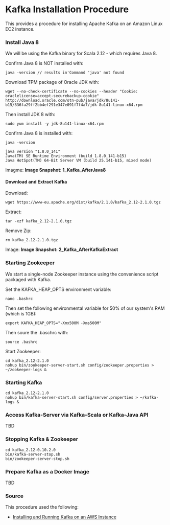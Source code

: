 # Kafka Installation Procedure

This provides a procedure for installing Apache Kafka on an Amazon Linux EC2 instance.

### Install Java 8

We will be using the Kafka binary for Scala 2.12 - which requires Java 8.

Confirm Java 8 is NOT installed with:

````
java -version // results in'Command 'java' not found
````

Download TPM package of Oracle JDK with:

````
wget --no-check-certificate --no-cookies --header "Cookie: oraclelicense=accept-securebackup-cookie" http://download.oracle.com/otn-pub/java/jdk/8u141-b15/336fa29ff2bb4ef291e347e091f7f4a7/jdk-8u141-linux-x64.rpm
````

Then install JDK 8 with:

````
sudo yum install -y jdk-8u141-linux-x64.rpm
````

Confirm Java 8 is installed with:

````
java -version

java version "1.8.0_141"
Java(TM) SE Runtime Environment (build 1.8.0_141-b15)
Java HotSpot(TM) 64-Bit Server VM (build 25.141-b15, mixed mode)
````

Imagme: __Image Snapshot: 1\_Kafka\_AfterJava8__


#### Download and Extract Kafka

Download:

````
wget https://www-eu.apache.org/dist/kafka/2.1.0/kafka_2.12-2.1.0.tgz 
````

Extract: 

````
tar -xzf kafka_2.12-2.1.0.tgz
````

Remove Zip:

````
rm kafka_2.12-2.1.0.tgz
````

Image: __Image Snapshot: 2\_Kafka\_AfterKafkaExtract__


### Starting Zookeeper

We start a single-node Zookeeper instance using the convenience script packaged with Kafka. 

Set the KAFKA\_HEAP_OPTS environment variable:

````
nano .bashrc
````

Then set the following environmental variable for 50% of our system's RAM (which is 1GB):

````
export KAFKA_HEAP_OPTS="-Xmx500M -Xms500M"
````

Then soure the .baschrc with:

````
source .bashrc
````

Start Zookeeper:

````
cd kafka_2.12-2.1.0
nohup bin/zookeeper-server-start.sh config/zookeeper.properties > ~/zookeeper-logs &
````

### Starting Kafka

````
cd kafka_2.12-2.1.0
nohup bin/kafka-server-start.sh config/server.properties > ~/kafka-logs &
````

### Access Kafka-Server via Kafka-Scala or Kafka-Java API

TBD

### Stopping Kafka & Zookeeper

````
cd kafka_2.12-0.10.2.0
bin/kafka-server-stop.sh
bin/zookeeper-server-stop.sh
````

### Prepare Kafka as a Docker Image

TBD

### Source

This procedure used the following:

* [Installing and Running Kafka on an AWS Instance](https://dzone.com/articles/installing-and-running-kafka-on-an-aws-instance)